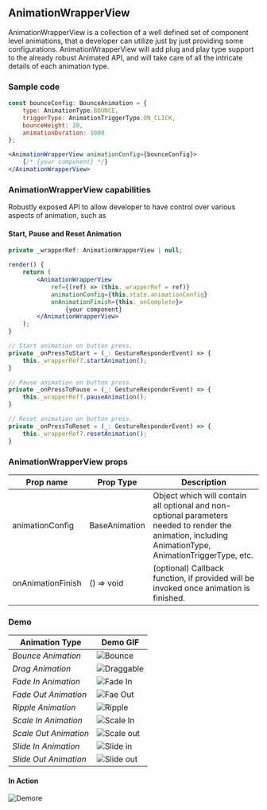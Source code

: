 ## AnimationWrapperView
AnimationWrapperView is a collection of a well defined set of component level animations, that a developer can utilize just by just providing some configurations. AnimationWrapperView will add plug and play type support to the already robust Animated API,  and will take care of all the intricate details of each animation type.
 

### Sample code
```jsx
const bounceConfig: BounceAnimation = {
    type: AnimationType.BOUNCE,
    triggerType: AnimationTriggerType.ON_CLICK,
    bounceHeight: 20,
    animationDuration: 1000
};

<AnimationWrapperView animationConfig={bounceConfig}>
    {/* {your component} */}
</AnimationWrapperView>
```

### AnimationWrapperView capabilities
Robustly exposed API to allow developer to have control over various aspects of animation, such as

#### Start, Pause and Reset Animation
```jsx
private _wrapperRef: AnimationWrapperView | null;

render() {
    return (
        <AnimationWrapperView
            ref={(ref) => (this._wrapperRef = ref)}
            animationConfig={this.state.animationConfig}
            onAnimationFinish={this._onComplete}>
                {your component}
        </AnimationWrapperView>
    );
}

// Start animation on button press.
private _onPressToStart = (_: GestureResponderEvent) => {
    this._wrapperRef?.startAnimation();
}

// Pause animation on button press.
private _onPressToPause = (_: GestureResponderEvent) => {
    this._wrapperRef?.pauseAnimation();
}

// Reset animation on button press.
private _onPressToReset = (_: GestureResponderEvent) => {
    this._wrapperRef?.resetAnimation();
}
```

### AnimationWrapperView props
| Prop name | Prop Type | Description |
| --- | --- | --- | 
| animationConfig | BaseAnimation | Object which will contain all optional and non-optional parameters needed to render the animation, including AnimationType, AnimationTriggerType, etc. |
| onAnimationFinish | () => void | (optional) Callback function, if provided will be invoked once animation is finished. |

### Demo
| Animation Type | Demo GIF |
| --- | --- |
| *Bounce Animation* | ![Bounce](/docs/media/bounce.gif) |
| *Drag Animation* | ![Draggable](/docs/media/draggable.gif) |
| *Fade In Animation* | ![Fade In](/docs/media/fade_in.gif) |
| *Fade Out Animation* | ![Fae Out](/docs/media/fade_out.gif) |
| *Ripple Animation* | ![Ripple](/docs/media/ripple.gif) |
| *Scale In Animation* | ![Scale In](/docs/media/scale.gif) |
| *Scale Out Animation* | ![Scale out](/docs/media/scale_out.gif) |
| *Slide In Animation* | ![Slide in](/docs/media/slide_in.gif) |
| *Slide Out Animation* | ![Slide out](/docs/media/slide_out.gif)| 


#### In Action
![Demore](/docs/media/demo.gif)
